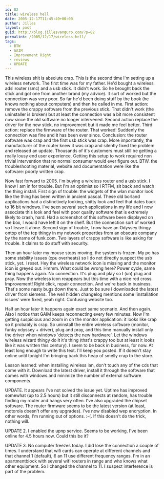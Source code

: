 ```yaml
---
id: 82
title: wireless hell
date: 2005-12-17T11:45:49+00:00
author: Jilles
layout: post
guid: http://blog.jillesvangurp.com/?p=82
permalink: /2005/12/17/wireless-hell/
tags:
  - BTW
  - GAIM
  - Improvement Right
  - reviews
  - UPDATE
---
```

This wireless shit is absolute crap. This is the second time I'm setting up a wireless network. The first time was for my father. He'd bought a wireless adsl router (smc) and a usb stick. It didn't work. So he brought back the stick and got one from another brand (my advice). It sort of worked but the connection was very poor. So far he'd been doing stuff by the book (he knows nothing about computers) and then he called in me. First action: remove the crappy software from the previous stick. That didn't work (the uninstaller is broken) but at least the connection was a bit more consistent now since the old software no longer intervened. Second action replace the driver for the new stick, no improvement but it made me feel better. Third action: replace the firmware of the router. That worked! Suddenly the connection was fine and it has been ever since. Conclusion: the router software was crap and the first usb stick was crap. More importantly, the manufacturer of the router knew it was crap and silently fixed the problem and released an update. Thousands of it's customers must still be getting a really lousy end user experience. Getting this setup to work required non trivial intervention that no normal consumer would ever figure out. BTW. the troubleshooting material, website and documentation were like the software: poorly written crap.

Now fast forward to 2005. I'm buying a wireless router and a usb stick. I know I am in for trouble. But I'm an optimist so I RTFM, sit back and watch the thing install. First sign of trouble: the widgets of the wlan monitor look like the thing has been written in ancient pascal. These old borland applications had a distinctively looking, shitty look and feel that dates back to 16 bit windows. I've seen several such applications in my life and I now associate this look and feel with poor quality software that is extremely likely to crash, hard. Had a screenshot of this software been displayed on the box, I would have left it on the shelf. But the connection sort of worked so I leave it alone. Second sign of trouble, I now have an Odyssey thingy ontop of the tcp thingy in my network properties from an obscure company by the name of funk.com. Two layers of crappy software is like asking for trouble. It claims to do stuff with security.

Then an hour later my mouse stops moving, the system is frozen. My pc has some stability issues (cpu overheats) so I do not directly suspect the usb stick, yet. I reset. Hey the wireless network icon is missing and the monitor icon is greyed out. Hmmm. What could be wrong here? Power cycle, same thing happens again. No connection. It's plug and play so I (un) plug and pray. Now the wireless icon reappears but this time with a nice red cross. Improvement! Right click, repair connection. And we're back in business. That's some nasty bugs down there. Just to be sure I downloaded the latest driver from siemens. The well hidden changelog mentions some 'installation issues' were fixed, yeah right. Confusing website too.

Half an hour later it happens again exact same scenario. And then again. Also I notice that GAIM keeps reconnecting every few minutes. Now I'm getting suspicious and zoom in on the monitor application: it looks like crap so it probably is crap. So uninstall the entire wireless software (monitor, funky odyssey + driver), plug and pray, and this time manually install only the driver when windows 'detects the new hardware'. Let the windows wireless wizard thingy do it it's thing (that's crappy too but at least it looks like it was written this century). I seem to be back in business, for now. At least long enough to write this text. I'll keep you posted. If it doesn't stay online until tonight I'm bringing back this heap of smelly crap to the store.

Lesson learned: when installing wireless lan, don't touch any of the cds that come with it. Download the latest driver, install it through the software that comes with windows and minimize the number of external software components.

UPDATE. It appears I've not solved the issue yet. Uptime has improved somewhat (up to 2.5 hours) but it still disconnects at random, has trouble finding my router and hangs very often. I've also upgraded the chipset software. The router firmware seems to be the latest version (at least, motorola doesn't offer any upgrades). I've now disabled wep encryption. In other words, I'm running out of options.  :-(. If this doesn't do the trick, nothing will.

UPDATE 2. I enabled the upnp service. Seems to be working, I've been online for 4.5 hours now. Could this be it?

UPDATE 3. No computer freezes today. I did lose the connection a couple of times. I understand that wifi cards can operate at different channels and that channel 1 (default), 6 an 11 use different frequency ranges. I'm in an apartmentblock with several wifi routers in range and who knows what other equipment. So I changed the channel to 11. I suspect interference is part of the problem.
